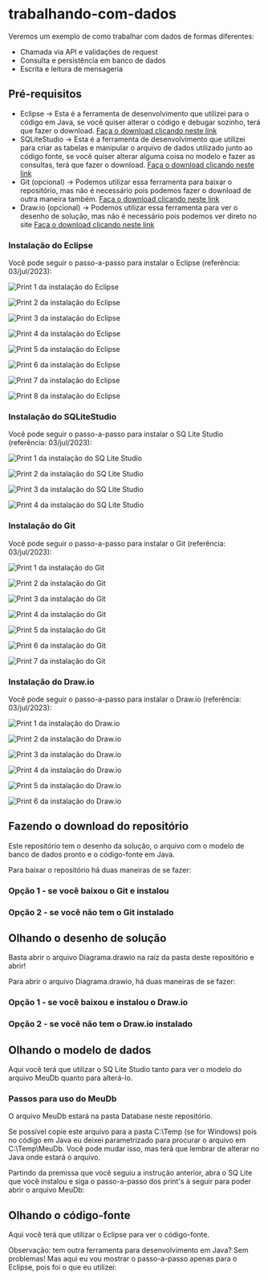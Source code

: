# trabalhando-com-dados

Veremos um exemplo de como trabalhar com dados de formas diferentes:

* Chamada via API e validações de request
* Consulta e persistência em banco de dados
* Escrita e leitura de mensageria

## Pré-requisitos

* Eclipse -> Esta é a ferramenta de desenvolvimento que utilizei para o código em Java, se você quiser alterar o código e debugar sozinho, terá que fazer o download. [Faça o download clicando neste link](https://www.eclipse.org/downloads/packages/installer)
* SQLiteStudio -> Esta é a ferramenta de desenvolvimento que utilizei para criar as tabelas e manipular o arquivo de dados utilizado junto ao código fonte, se você quiser alterar alguma coisa no modelo e fazer as consultas, terá que fazer o download. [Faça o download clicando neste link](https://sqlitestudio.pl/)
* Git (opcional) -> Podemos utilizar essa ferramenta para baixar o repositório, mas não é necessário pois podemos fazer o download de outra maneira também. [Faça o download clicando neste link](https://git-scm.com/downloads)
* Draw.io (opcional) -> Podemos utilizar essa ferramenta para ver o desenho de solução, mas não é necessário pois podemos ver direto no site [Faça o download clicando neste link](https://www.drawio.com/)

### Instalação do Eclipse

Você pode seguir o passo-a-passo para instalar o Eclipse (referência: 03/jul/2023):

![Print 1 da instalação do Eclipse](imagens/Eclipse-print1.png)

![Print 2 da instalação do Eclipse](imagens/Eclipse-print2.png)

![Print 3 da instalação do Eclipse](imagens/Eclipse-print3.png)

![Print 4 da instalação do Eclipse](imagens/Eclipse-print4.png)

![Print 5 da instalação do Eclipse](imagens/Eclipse-print5.png)

![Print 6 da instalação do Eclipse](imagens/Eclipse-print6.png)

![Print 7 da instalação do Eclipse](imagens/Eclipse-print7.png)

![Print 8 da instalação do Eclipse](imagens/Eclipse-print8.png)

### Instalação do SQLiteStudio

Você pode seguir o passo-a-passo para instalar o SQ Lite Studio (referência: 03/jul/2023):

![Print 1 da instalação do SQ Lite Studio](imagens/SQLiteStudio-print1.png)

![Print 2 da instalação do SQ Lite Studio](imagens/SQLiteStudio-print2.png)

![Print 3 da instalação do SQ Lite Studio](imagens/SQLiteStudio-print3.png)

![Print 4 da instalação do SQ Lite Studio](imagens/SQLiteStudio-print4.png)

### Instalação do Git

Você pode seguir o passo-a-passo para instalar o Git (referência: 03/jul/2023):

![Print 1 da instalação do Git](imagens/Git-print1.png)

![Print 2 da instalação do Git](imagens/Git-print2.png)

![Print 3 da instalação do Git](imagens/Git-print3.png)

![Print 4 da instalação do Git](imagens/Git-print4.png)

![Print 5 da instalação do Git](imagens/Git-print5.png)

![Print 6 da instalação do Git](/imagens/Git-print6.png)

![Print 7 da instalação do Git](/imagens/Git-print7.png)

### Instalação do Draw.io

Você pode seguir o passo-a-passo para instalar o Draw.io (referência: 03/jul/2023):

![Print 1 da instalação do Draw.io](imagens/Drawio-print1.png)

![Print 2 da instalação do Draw.io](imagens/Drawio-print2.png)

![Print 3 da instalação do Draw.io](imagens/Drawio-print3.png)

![Print 4 da instalação do Draw.io](imagens/Drawio-print4.png)

![Print 5 da instalação do Draw.io](imagens/Drawio-print5.png)

![Print 6 da instalação do Draw.io](imagens/Drawio-print6.png)

## Fazendo o download do repositório

Este repositório tem o desenho da solução, o arquivo com o modelo de banco de dados pronto e o código-fonte em Java.

Para baixar o repositório há duas maneiras de se fazer:

### Opção 1 - se você baixou o Git e instalou


### Opção 2 - se você não tem o Git instalado

## Olhando o desenho de solução

Basta abrir o arquivo Diagrama.drawio na raiz da pasta deste repositório e abrir!

Para abrir o arquivo Diagrama.drawio, há duas maneiras de se fazer:

### Opção 1 - se você baixou e instalou o Draw.io

### Opção 2 - se você não tem o Draw.io instalado

## Olhando o modelo de dados

Aqui você terá que utilizar o SQ Lite Studio tanto para ver o modelo do arquivo MeuDb quanto para alterá-lo.

### Passos para uso do MeuDb

O arquivo MeuDb estará na pasta Database neste repositório.

Se possível copie este arquivo para a pasta C:\Temp (se for Windows) pois no código em Java eu deixei parametrizado para procurar o arquivo em C:\Temp\MeuDb. Você pode mudar isso, mas terá que lembrar de alterar no Java onde estará o arquivo.

Partindo da premissa que você seguiu a instrução anterior, abra o SQ Lite que você instalou e siga o passo-a-passo dos print's à seguir para poder abrir o arquivo MeuDb:

## Olhando o código-fonte

Aqui você terá que utilizar o Eclipse para ver o código-fonte.

Observação: tem outra ferramenta para desenvolvimento em Java? Sem problemas! Mas aqui eu vou mostrar o passo-a-passo apenas para o Eclipse, pois foi o que eu utilizei:

